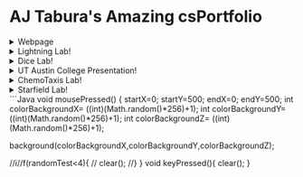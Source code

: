 # AJ Tabura's Amazing csPortfolio

<details>
<summary>Webpage</summary>
* "Yummu in My Tummu"(WebPage)[here](https://taburaa.github.io/YummuInMyTummu/1test/tummu.html)
</details>
<details>
 <summary>Lightning Lab!</summary>
"Aesthetic Lightning" (Lightning Java)[here](https://taburaa.github.io/lightning2/)
 </details>
 <details>
 <summary>Dice Lab!</summary>
"DiceDiceBaby" (Dice)[here](https://taburaa.github.io/dice3/)
 </details>
 <details>
 <summary>UT Austin College Presentation!</summary>
UT Austin Presentation [here](https://taburaa.github.io/CollegePresentation/yo.html)
 </details>
 <details>
 <summary>ChemoTaxis Lab!</summary>
"ChemoTravis"(ChemoTaxis) [here](https://taburaa.github.io/chemotaxis4/AJsound/)
 </details>
 <details>
 <summary>Starfield Lab!</summary>
* "Thanks-Starfield-Giving"(StarField)[here](https://taburaa.github.io/starfield5/)
 </details>
```Java
void mousePressed()
{
startX=0;
startY=500;
endX=0;
endY=500;
int colorBackgroundX= ((int)(Math.random()*256)+1);
int colorBackgroundY= ((int)(Math.random()*256)+1);
int colorBackgroundZ= ((int)(Math.random()*256)+1);

 background(colorBackgroundX,colorBackgroundY,colorBackgroundZ); 

//i//f(randomTest<4){
// clear(); 
//}
}
void keyPressed(){
 clear(); 
}
```
